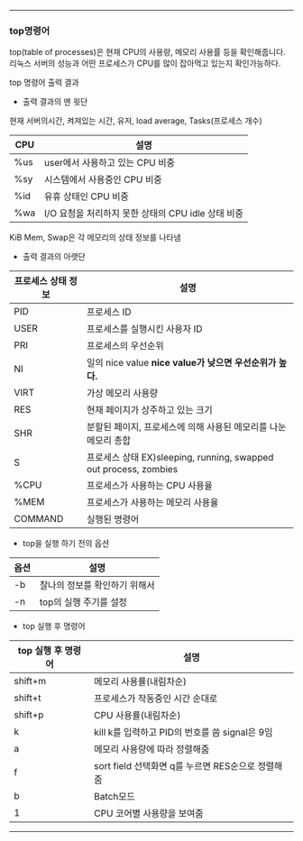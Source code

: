 ___
### top명령어
top(table of processes)은 현재 CPU의 사용량, 메모리 사용률 등을 확인해줍니다. 
리눅스 서버의 성능과 어떤 프로세스가 CPU를 많이 잡아먹고 있는지 확인가능하다.

top 명령어 출력 결과

* 출력 결과의 맨 윗단

현재 서버의시간, 켜져있는 시간, 유저, load average, Tasks(프로세스 개수)

CPU |설명
---|---|
%us | user에서 사용하고 있는 CPU 비중
%sy | 시스템에서 사용중인 CPU 비중
%id | 유휴 상태인 CPU 비중
%wa | I/O 요청을 처리하지 못한 상태의 CPU idle 상태 비중

KiB Mem, Swap은 각 메모리의 상태 정보를 나타냄

* 출력 결과의 아랫단

프로세스 상태 정보 | 설명
---|---|
PID | 프로세스 ID|
USER | 프로세스를 실행시킨 사용자 ID
PRI | 프로세스의 우선순위|
NI | 일의 nice value **nice value가 낮으면 우선순위가 높다.**
VIRT | 가상 메모리 사용량
RES | 현재 페이지가 상주하고 있는 크기
SHR | 분할된 페이지, 프로세스에 의해 사용된 메모리를 나눈 메모리 총합
S | 프로세스 상태 EX)sleeping, running, swapped out process, zombies
%CPU | 프로세스가 사용하는 CPU 사용율
%MEM | 프로세스가 사용하는 메모리 사용율
COMMAND | 실행된 명령어

* top을 실행 하기 전의 옵션

옵션 |설명
---|---|
-b | 찰나의 정보를 확인하기 위해서|
-n | top의 실행 주기를 설정

* top 실행 후 명령어

top 실행 후 명령어 | 설명|
---|---|
shift+m | 메모리 사용률(내림차순)|
shift+t | 프로세스가 작동중인 시간 순대로|
shift+p | CPU 사용률(내림차순)|
k | kill k를 입력하고 PID의 번호를 씀 signal은 9임|
a | 메모리 사용량에 따라 정렬해줌
f | sort field 선택화면 q를 누르면 RES순으로 정렬해줌
b | Batch모드
1 | CPU 코어별 사용량을 보여줌

___
